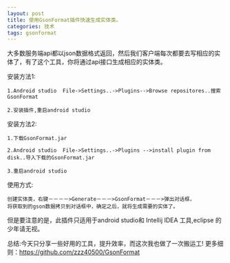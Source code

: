 ```yaml
---
layout: post
title: 使用GsonFormat插件快速生成实体类。
categories: 技术
tags: gsonformat
---
```



大多数服务端api都以json数据格式返回，然后我们客户端每次都要去写相应的实体了，有了这个工具，你将通过api接口生成相应的实体类。

 安装方法1:

	1.Android studio  File->Settings..->Plugins-->Browse repositores..搜索GsonFormat

	2.安装插件,重启android studio
	
 安装方法2:
 
 	1.下载GsonFormat.jar	
 	
    2.Android studio  File->Settings..->Plugins -->install plugin from disk..导入下载的GsonFormat.jar 
    
    3.重启android studio
    
 使用方式:
 	
 	创建实体类，右键－－－－>Generate－－－>GsonFormat－－－>弹出对话框，
 	将获取到的gson数据拷贝到对话框中，确定之后，就将生成需要的实体了。
 	

但是要注意的是，此插件只适用于android studio和 Intellij IDEA 工具,eclipse 的少年请无视。



总结:今天只分享一些好用的工具，提升效率，而这次我也做了一次搬运工!
更多细则：https://github.com/zzz40500/GsonFormat